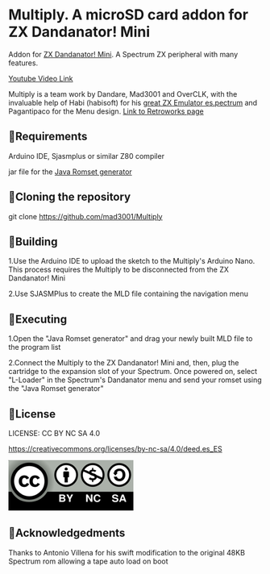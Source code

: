 # Multiply. A microSD card addon for ZX Dandanator! Mini
Addon for [ZX Dandanator! Mini](http://www.dandare.es/Proyectos_Dandare/ZX_Dandanator!_Mini.html). A Spectrum ZX peripheral with many features.

[Youtube Video Link](https://www.youtube.com/watch?v=IbOcqb44hSs)

Multiply is a team work by Dandare, Mad3001 and OverCLK, with the invaluable help of Habi (habisoft) for his [great ZX Emulator es.pectrum](http://www.habisoft.com/espectrum/) and Pagantipaco for the Menu design. [Link to Retroworks page](http://www.retroworks.es/index.php)

## :small_blue_diamond:Requirements
Arduino IDE, Sjasmplus or similar Z80 compiler

jar file for the [Java Romset generator](https://github.com/teiram/dandanator-mini.git)


## :small_blue_diamond:Cloning the repository
 git clone https://github.com/mad3001/Multiply

 
## :small_blue_diamond:Building
 1.Use the Arduino IDE to upload the sketch to the Multiply's Arduino Nano. This process requires the Multiply to be disconnected from the ZX Dandanator! Mini
 
 2.Use SJASMPlus to create the MLD file containing the navigation menu

 
## :small_blue_diamond:Executing
 1.Open the "Java Romset generator" and drag your newly built MLD file to the program list
 
 2.Connect the Multiply to the ZX Dandanator! Mini and, then, plug the cartridge to the expansion slot of your Spectrum. Once powered on, select "L-Loader" in the Spectrum's Dandanator menu and send your romset using the "Java Romset generator"
 
## :small_blue_diamond:License
 LICENSE: CC BY NC SA 4.0
 
 https://creativecommons.org/licenses/by-nc-sa/4.0/deed.es_ES
 
 ![cc](cclogo.png)
 
## :small_blue_diamond:Acknowledgedments
Thanks to Antonio Villena for his swift modification to the original 48KB Spectrum rom allowing a tape auto load on boot
